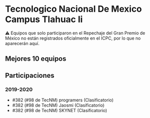 # Tecnologico Nacional De Mexico Campus Tlahuac Ii

:warning: Equipos que solo participaron en el Repechaje del Gran Premio de México no están registrados oficialmente en el ICPC, por lo que no aparecerán aquí.

## Mejores 10 equipos


## Participaciones

### 2019-2020

- #382 (#98 de TecNM) programers (Clasificatorio)
- #382 (#98 de TecNM) Jaosmi (Clasificatorio)
- #382 (#98 de TecNM) SKYNET (Clasificatorio)



